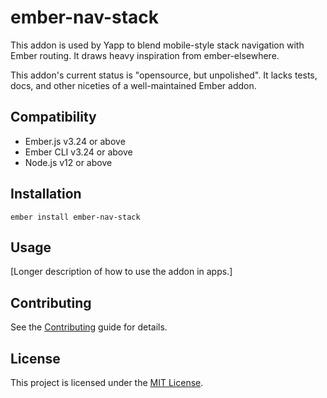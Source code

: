 # ember-nav-stack

This addon is used by Yapp to blend mobile-style stack navigation with Ember routing. It draws heavy inspiration from ember-elsewhere.

This addon's current status is "opensource, but unpolished". It lacks tests, docs, and other niceties of a well-maintained Ember addon.

Compatibility
------------------------------------------------------------------------------

* Ember.js v3.24 or above
* Ember CLI v3.24 or above
* Node.js v12 or above


Installation
------------------------------------------------------------------------------

```
ember install ember-nav-stack
```


Usage
------------------------------------------------------------------------------

[Longer description of how to use the addon in apps.]


Contributing
------------------------------------------------------------------------------

See the [Contributing](CONTRIBUTING.md) guide for details.


License
------------------------------------------------------------------------------

This project is licensed under the [MIT License](LICENSE.md).
